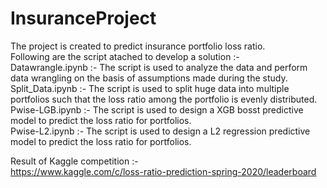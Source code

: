 # InsuranceProject

The project is created to predict insurance portfolio loss ratio.</br>
Following are the script atached to develop a solution :- </br>
Datawrangle.ipynb :- The script is used to analyze the data and perform data wrangling on the basis of assumptions made during the study. </br>
Split_Data.ipynb :- The script is used to split huge data into multiple portfolios such that the loss ratio among the portfolio is evenly distributed. </br>
Pwise-LGB.ipynb :- The script is used to design a XGB bosst predictive model to predict the loss ratio for portfolios. </br>
Pwise-L2.ipynb  :- The script is used to design a L2 regression predictive model to predict the loss ratio for portfolios. </br>

Result of Kaggle competition :- </br>
https://www.kaggle.com/c/loss-ratio-prediction-spring-2020/leaderboard

